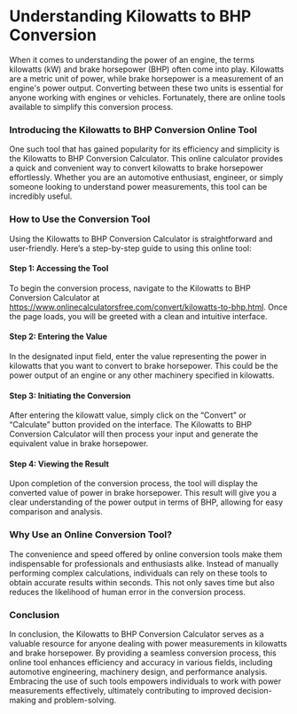 Understanding Kilowatts to BHP Conversion
=========================================

When it comes to understanding the power of an engine, the terms kilowatts (kW) and brake horsepower (BHP) often come into play. Kilowatts are a metric unit of power, while brake horsepower is a measurement of an engine's power output. Converting between these two units is essential for anyone working with engines or vehicles. Fortunately, there are online tools available to simplify this conversion process.

### Introducing the Kilowatts to BHP Conversion Online Tool

One such tool that has gained popularity for its efficiency and simplicity is the Kilowatts to BHP Conversion Calculator. This online calculator provides a quick and convenient way to convert kilowatts to brake horsepower effortlessly. Whether you are an automotive enthusiast, engineer, or simply someone looking to understand power measurements, this tool can be incredibly useful.

### How to Use the Conversion Tool

Using the Kilowatts to BHP Conversion Calculator is straightforward and user-friendly. Here’s a step-by-step guide to using this online tool:

#### Step 1: Accessing the Tool

To begin the conversion process, navigate to the Kilowatts to BHP Conversion Calculator at <https://www.onlinecalculatorsfree.com/convert/kilowatts-to-bhp.html>. Once the page loads, you will be greeted with a clean and intuitive interface.

#### Step 2: Entering the Value

In the designated input field, enter the value representing the power in kilowatts that you want to convert to brake horsepower. This could be the power output of an engine or any other machinery specified in kilowatts.

#### Step 3: Initiating the Conversion

After entering the kilowatt value, simply click on the “Convert” or “Calculate” button provided on the interface. The Kilowatts to BHP Conversion Calculator will then process your input and generate the equivalent value in brake horsepower.

#### Step 4: Viewing the Result

Upon completion of the conversion process, the tool will display the converted value of power in brake horsepower. This result will give you a clear understanding of the power output in terms of BHP, allowing for easy comparison and analysis.

### Why Use an Online Conversion Tool?

The convenience and speed offered by online conversion tools make them indispensable for professionals and enthusiasts alike. Instead of manually performing complex calculations, individuals can rely on these tools to obtain accurate results within seconds. This not only saves time but also reduces the likelihood of human error in the conversion process.

### Conclusion

In conclusion, the Kilowatts to BHP Conversion Calculator serves as a valuable resource for anyone dealing with power measurements in kilowatts and brake horsepower. By providing a seamless conversion process, this online tool enhances efficiency and accuracy in various fields, including automotive engineering, machinery design, and performance analysis. Embracing the use of such tools empowers individuals to work with power measurements effectively, ultimately contributing to improved decision-making and problem-solving.